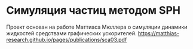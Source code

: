 # Симуляция частиц методом SPH

Проект основан на работе Маттиаса Мюллера о симуляции динамики жидкостей средствами графических ускорителей.
https://matthias-research.github.io/pages/publications/sca03.pdf
